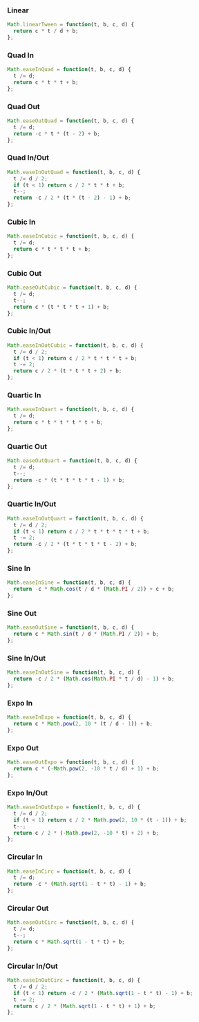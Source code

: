 ### Linear

```js
Math.linearTween = function(t, b, c, d) {
  return c * t / d + b;
};
```

### Quad In

```js
Math.easeInQuad = function(t, b, c, d) {
  t /= d;
  return c * t * t + b;
};
```

### Quad Out

```js
Math.easeOutQuad = function(t, b, c, d) {
  t /= d;
  return -c * t * (t - 2) + b;
};
```

### Quad In/Out

```js
Math.easeInOutQuad = function(t, b, c, d) {
  t /= d / 2;
  if (t < 1) return c / 2 * t * t + b;
  t--;
  return -c / 2 * (t * (t - 2) - 1) + b;
};
```

### Cubic In

```js
Math.easeInCubic = function(t, b, c, d) {
  t /= d;
  return c * t * t * t + b;
};
```

### Cubic Out

```js
Math.easeOutCubic = function(t, b, c, d) {
  t /= d;
  t--;
  return c * (t * t * t + 1) + b;
};
```

### Cubic In/Out

```js
Math.easeInOutCubic = function(t, b, c, d) {
  t /= d / 2;
  if (t < 1) return c / 2 * t * t * t + b;
  t -= 2;
  return c / 2 * (t * t * t + 2) + b;
};
```

### Quartic In

```js
Math.easeInQuart = function(t, b, c, d) {
  t /= d;
  return c * t * t * t * t + b;
};
```

### Quartic Out

```js
Math.easeOutQuart = function(t, b, c, d) {
  t /= d;
  t--;
  return -c * (t * t * t * t - 1) + b;
};
```

### Quartic In/Out

```js
Math.easeInOutQuart = function(t, b, c, d) {
  t /= d / 2;
  if (t < 1) return c / 2 * t * t * t * t + b;
  t -= 2;
  return -c / 2 * (t * t * t * t - 2) + b;
};
```

### Sine In

```js
Math.easeInSine = function(t, b, c, d) {
  return -c * Math.cos(t / d * (Math.PI / 2)) + c + b;
};
```

### Sine Out

```js
Math.easeOutSine = function(t, b, c, d) {
  return c * Math.sin(t / d * (Math.PI / 2)) + b;
};
```

### Sine In/Out

```js
Math.easeInOutSine = function(t, b, c, d) {
  return -c / 2 * (Math.cos(Math.PI * t / d) - 1) + b;
};
```

### Expo In

```js
Math.easeInExpo = function(t, b, c, d) {
  return c * Math.pow(2, 10 * (t / d - 1)) + b;
};
```

### Expo Out

```js
Math.easeOutExpo = function(t, b, c, d) {
  return c * (-Math.pow(2, -10 * t / d) + 1) + b;
};
```

### Expo In/Out

```js
Math.easeInOutExpo = function(t, b, c, d) {
  t /= d / 2;
  if (t < 1) return c / 2 * Math.pow(2, 10 * (t - 1)) + b;
  t--;
  return c / 2 * (-Math.pow(2, -10 * t) + 2) + b;
};
```

### Circular In

```js
Math.easeInCirc = function(t, b, c, d) {
  t /= d;
  return -c * (Math.sqrt(1 - t * t) - 1) + b;
};
```

### Circular Out

```js
Math.easeOutCirc = function(t, b, c, d) {
  t /= d;
  t--;
  return c * Math.sqrt(1 - t * t) + b;
};
```

### Circular In/Out

```js
Math.easeInOutCirc = function(t, b, c, d) {
  t /= d / 2;
  if (t < 1) return -c / 2 * (Math.sqrt(1 - t * t) - 1) + b;
  t -= 2;
  return c / 2 * (Math.sqrt(1 - t * t) + 1) + b;
};
```
